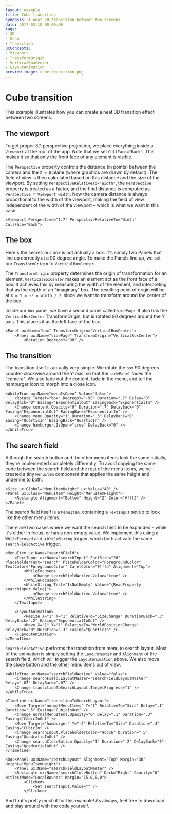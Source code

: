 ```yaml
---
layout: example
title: Cube transition
synopsis: A neat 3D transition between two screens
date: 2017-03-10 00:00:00
tags:
- 3D
- Menu
- Transition
uxConcepts:
- Viewport
- TransformOrigin
- VerticalBoxCenter
- LayoutAnimation
preview-image: cube-transition.png
---
```

# Cube transition

This example illustrates how you can create a neat 3D transition effect between two screens.

## The viewport

To get proper 3D perspective projection, we place everything inside a `Viewport` at the root of the app.
Note that we set `CullFace="Back"`. This makes it so that only the front face of any element is visible.

The `Perspective` property controls the distance (in points) between the camera and the `Z = 0` plane (where graphics are drawn by default).
The field of view is then calculated based on this distance and the size of the viewport.
By setting `PerspectiveRelativeTo="Width"`, the `Perspective` property is treated as a factor, and the final distance is computed as `Perspective * Viewport width`. Now the camera distance is always proportional to the width of the viewport, making the field of view independent of the width of the viewport – which is what we want in this case.

<!-- snippet-begin:code/MainView.ux:Viewport -->

```
<Viewport Perspective="1.7" PerspectiveRelativeTo="Width" CullFace="Back">
```

<!-- snippet-end -->

## The box

Here's the secret: our box is not actually a box. It's simply two Panels that line up correctly at a 90 degree angle.
To make the Panels line up, we set our `TransformOrigin` to `VerticalBoxCenter`.

The `TransformOrigin` property determines the origin of transformation for an element.
`VerticalBoxCenter` makes an element act as the front face of a box.
It achieves this by measuring the width of the element, and interpreting that as the depth of an "imaginary" box.
The resulting point of origin will be at `X = Y = -Z = width / 2`, since we want to transform around the center of the box.

Inside our `box` panel, we have a second panel called `sidePage`.
It also has the `VerticalBoxCenter` TransformOrigin, but is rotated 90 degrees around the Y axis.
This places it as the left face of the box.

<!-- snippet-begin:code/MainView.ux:Box -->

```
<Panel ux:Name="box" TransformOrigin="VerticalBoxCenter">
    <Panel ux:Name="sidePage" TransformOrigin="VerticalBoxCenter">
        <Rotation DegreesY="90" />
```

<!-- snippet-end -->

## The transition

The transition itself is actually very simple.
We rotate the `box` 90 degrees counter-clockwise around the Y-axis, so that the `sidePanel` faces the "camera".
We also fade out the content, fade in the menu, and tell the hamburger icon to morph into a close icon.

<!-- snippet-begin:code/MainView.ux:MenuIsOpenTrigger -->

```
<WhileTrue ux:Name="menuIsOpen" Value="false">
    <Rotate Target="box" DegreesY="-90" Duration=".7" Delay="0" DelayBack="0" Easing="ExponentialOut" EasingBack="ExponentialIn" />
    <Change content.Opacity="0" Duration=".7" DelayBack="0" Easing="ExponentialOut" EasingBack="ExponentialIn" />
    <Change menu.Opacity="1" Duration=".3" DelayBack="0" Easing="QuarticIn" EasingBack="QuarticIn" /> 
    <Change hamburger.IsOpen="true" DelayBack="0" />
</WhileTrue>
```

<!-- snippet-end -->

## The search field

Although the search button and the other menu items look the same initially, they're implemented completely differently.
To avoid copying the same code between the search field and the rest of the menu items, we've created a tiny `MenuItem` component that applies the same height and underline to both.


<!-- snippet-begin:code/MainView.ux:MenuItem -->

```
<Size ux:Global="MenuItemHeight" ux:Value="40" />
<Panel ux:Class="MenuItem" Height="MenuItemHeight">
    <Rectangle Alignment="Bottom" Height="2" Color="#fff2" />
</Panel>
```

<!-- snippet-end -->

The search field itself is a `MenuItem`, containing a `TextInput` set up to look like the other menu items.

There are two cases where we want the search field to be expanded – while it's either in focus, or has a non-empty value.
We implement this using a `WhileFocused` and a `WhileString` trigger, which both activate the same `searchFieldActive` trigger.

<!-- snippet-begin:code/MainView.ux:SearchField -->

```
<MenuItem ux:Name="searchField">
    <TextInput ux:Name="searchInput" FontSize="28" PlaceholderText="search" PlaceholderColor="ForegroundColor" TextColor="ForegroundColor" CaretColor="#fffa" Alignment="Top">
        <WhileFocused>
            <Change searchFieldActive.Value="true" />
        </WhileFocused>
        <WhileString Test="IsNotEmpty" Value="{ReadProperty searchInput.Value}">
            <Change searchFieldActive.Value="true" />
        </WhileString>
    </TextInput>
    
    <LayoutAnimation>
        <Resize X="1" Y="1" RelativeTo="SizeChange" DurationBack=".3" DelayBack=".2" Easing="ExponentialInOut" />
        <Move X="1" Y="1" RelativeTo="WorldPositionChange" DelayBack="0" Duration=".3" Easing="QuarticIn" />
    </LayoutAnimation>
</MenuItem>
```

<!-- snippet-end -->

`searchFieldActive` performs the transition from menu to search layout.
Most of the animation is simply setting the `LayoutMaster` and `Alignment` of the search field, which will trigger the `LayoutAnimation` above. We also move the close button and the other menu items out of view.

<!-- snippet-begin:code/MainView.ux:SearchFieldTransitionAndLayout -->

```
<WhileTrue ux:Name="searchFieldActive" Value="false">
    <Change searchField.LayoutMaster="searchFieldLayoutMaster" Delay=".07" DelayBack=".07" />
    <Change transitionToSearchLayout.TargetProgress="1" />
</WhileTrue>

<Timeline ux:Name="transitionToSearchLayout">
    <Move Target="normalMenuItems" Y="1" RelativeTo="Size" Delay=".1" Duration=".5" Easing="CubicInOut" />
    <Change normalMenuItems.Opacity="0" Delay=".1" Duration=".3" Easing="CubicInOut" />
    <Move Target="hamburger" Y="-2" RelativeTo="Size" Duration=".4" Easing="CubicIn" />
    <Change searchInput.PlaceholderColor="#ccc6" Duration=".5" Easing="QuadraticInOut" />
    <Change searchCloseButton.Opacity="1" Duration=".2" DelayBack="0" Easing="QuadraticInOut" />
</Timeline>

<DockPanel ux:Name="searchLayout" Alignment="Top" Margin="30" Height="MenuItemHeight">
    <Panel ux:Name="searchFieldLayoutMaster" />
    <Rectangle ux:Name="searchCloseButton" Dock="Right" Opacity="0" HitTestMode="LocalBounds" Margin="15,0,0,0">
        <Clicked>
            <Set searchInput.Value="" />
        </Clicked>
```

<!-- snippet-end -->


And that's pretty much it for this example!
As always, feel free to download and play around with the code yourself.